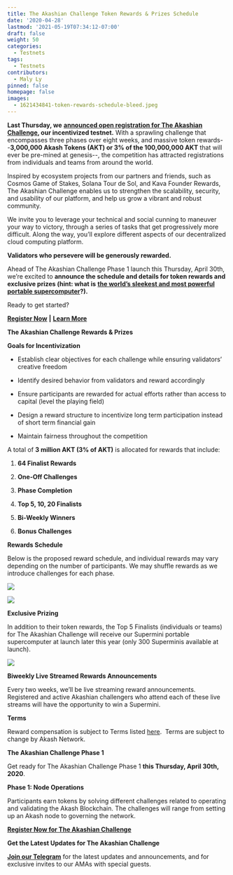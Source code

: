 ```yaml
---
title: The Akashian Challenge Token Rewards & Prizes Schedule
date: '2020-04-28'
lastmod: '2021-05-19T07:34:12-07:00'
draft: false
weight: 50
categories:
  - Testnets
tags:
  - Testnets
contributors:
  - Maly Ly
pinned: false
homepage: false
images:
  - 1621434841-token-rewards-schedule-bleed.jpeg
---
```

**Last Thursday, we** [**announced open registration for The Akashian Challenge**](https://akash.network/blog/announcing-the-akashian-challenge-incentivized-testnet/)**, our incentivized testnet.** With a sprawling challenge that encompasses three phases over eight weeks, and massive token rewards--**3,000,000 Akash Tokens (AKT) or 3% of the 100,000,000 AKT** that will ever be pre-mined at genesis--, the competition has attracted registrations from individuals and teams from around the world.  
  
Inspired by ecosystem projects from our partners and friends, such as Cosmos Game of Stakes, Solana Tour de Sol, and Kava Founder Rewards, The Akashian Challenge enables us to strengthen the scalability, security, and usability of our platform, and help us grow a vibrant and robust community.  
  
We invite you to leverage your technical and social cunning to maneuver your way to victory, through a series of tasks that get progressively more difficult. Along the way, you’ll explore different aspects of our decentralized cloud computing platform.   
  
**Validators who persevere will be generously rewarded.**   
  
Ahead of The Akashian Challenge Phase 1 launch this Thursday, April 30th, we’re excited to **announce the schedule and details for token rewards and exclusive prizes (hint: what is** [**the world’s sleekest and most powerful portable supercomputer**](https://akash.network/supermini/)**?).** 

Ready to get started? 

[**Register Now**](https://docs.google.com/forms/d/e/1FAIpQLSeZjlvoXnezs2eoxUx4L_fUKsOyGe_He63KlUkaht6flnVqYg/viewform) **|** [**Learn More**](https://akash.network/blog/announcing-the-akashian-challenge-incentivized-testnet/)

**The Akashian Challenge Rewards & Prizes**

**Goals for Incentivization**

*   Establish clear objectives for each challenge while ensuring validators’ creative freedom
    
*   Identify desired behavior from validators and reward accordingly
    
*   Ensure participants are rewarded for actual efforts rather than access to capital (level the playing field)
    
*   Design a reward structure to incentivize long term participation instead of short term financial gain
    
*   Maintain fairness throughout the competition
    

A total of **3 million AKT (3% of AKT)** is allocated for rewards that include:

1.  **64 Finalist Rewards**
    
2.  **One-Off Challenges**
    
3.  **Phase Completion**
    
4.  **Top 5, 10, 20 Finalists**
    
5.  **Bi-Weekly Winners**
    
6.  **Bonus Challenges**
    

**Rewards Schedule**  
  
Below is the proposed reward schedule, and individual rewards may vary depending on the number of participants. We may shuffle rewards as we introduce challenges for each phase.

![](https://www.datocms-assets.com/45776/1620922422-screen-shot-2020-04-27-at-6-30-00-pm.png)

![](https://www.datocms-assets.com/45776/1620922434-screen-shot-2020-04-27-at-6-23-49-pm.png)

**Exclusive Prizing**  
  
In addition to their token rewards, the Top 5 Finalists (individuals or teams) for The Akashian Challenge will receive our Supermini portable supercomputer at launch later this year (only 300 Superminis available at launch).

![](https://www.datocms-assets.com/45776/1620922457-screen-shot-2020-04-15-at-12-17-18-pm.png)

**Biweekly Live Streamed Rewards Announcements**   
  
Every two weeks, we’ll be live streaming reward announcements. Registered and active Akashian challengers who attend each of these live streams will have the opportunity to win a Supermini.  
  
**Terms**  
  
Reward compensation is subject to Terms listed [here](https://akash-web-prod.s3.amazonaws.com/uploads/2020/04/Akashian-Participation-Terms-20200423-1-1.pdf).  Terms are subject to change by Akash Network.  
  
**The Akashian Challenge Phase 1**  
  
Get ready for The Akashian Challenge Phase 1 **this Thursday, April 30th, 2020**.  
  
**Phase 1: Node Operations**  
  
Participants earn tokens by solving different challenges related to operating and validating the Akash Blockchain. The challenges will range from setting up an Akash node to governing the network.

  
[**Register Now for The Akashian Challenge**](https://docs.google.com/forms/d/e/1FAIpQLSeZjlvoXnezs2eoxUx4L_fUKsOyGe_He63KlUkaht6flnVqYg/viewform)  
  

**Get the Latest Updates for The Akashian Challenge**  
  
[**Join our Telegram**](https://t.me/AkashNW) for the latest updates and announcements, and for exclusive invites to our AMAs with special guests.